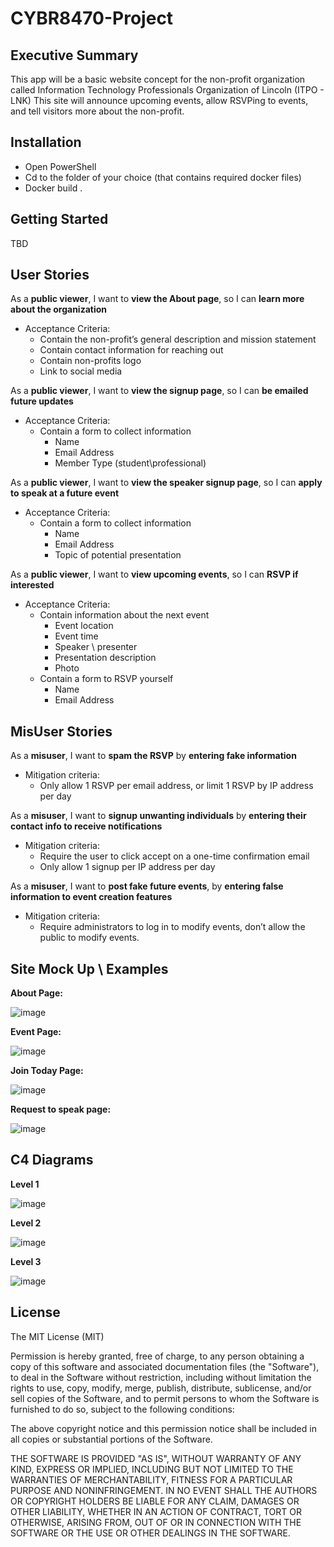# CYBR8470-Project

## Executive Summary
This app will be a basic website concept for the non-profit organization called Information Technology Professionals Organization of Lincoln (ITPO - LNK) This site will announce upcoming events, allow RSVPing to events, and tell visitors more about the non-profit. 

## Installation
- Open PowerShell 
- Cd to the folder of your choice (that contains required docker files)
- Docker build . 


## Getting Started 
TBD


## User Stories

As a **public viewer**, I want to **view the About page**, so I can **learn more about the organization**
- Acceptance Criteria:
  - Contain the non-profit’s general description and mission statement
  - Contain contact information for reaching out
  - Contain non-profits logo
  - Link to social media 

As a **public viewer**, I want to **view the signup page**, so I can **be emailed future updates**
- Acceptance Criteria:
  - Contain a form to collect information
    - Name
    - Email Address
    - Member Type (student\professional)
      
As a **public viewer**, I want to **view the speaker signup page**, so I can **apply to speak at a future event**
- Acceptance Criteria:
  - Contain a form to collect information
    - Name
    - Email Address
    - Topic of potential presentation

As a **public viewer**, I want to **view upcoming events**, so I can **RSVP if interested**
- Acceptance Criteria:
  - Contain information about the next event
    - Event location
    - Event time
    - Speaker \ presenter 
    - Presentation description
    - Photo
  - Contain a form to RSVP yourself
    - Name
    - Email Address

## MisUser Stories

As a **misuser**, I want to **spam the RSVP** by **entering fake information**
- Mitigation criteria:
  - Only allow 1 RSVP per email address, or limit 1 RSVP by IP address per day
  
As a **misuser**, I want to **signup unwanting individuals** by **entering their contact info to receive notifications**
- Mitigation criteria:
  - Require the user to click accept on a one-time confirmation email
  - Only allow 1 signup per IP address per day
		
As a **misuser**, I want to **post fake future events**, by **entering false information to event creation features**
- Mitigation criteria:
  - Require administrators to log in to modify events, don’t allow the public to modify events.





## Site Mock Up \ Examples

**About Page:**

![image](https://github.com/DillonPetschke/CYBR8470-Project/assets/51690971/3cf3ddd8-47d8-42e5-8bfe-19abe437bdb5)




**Event Page:**

![image](https://github.com/DillonPetschke/CYBR8470-Project/assets/51690971/514e59f1-1510-47ba-a9a3-86a42b35de84)




**Join Today Page:**

![image](https://github.com/DillonPetschke/CYBR8470-Project/assets/51690971/762ca8af-fe48-4998-a8c7-e2c037013478)



**Request to speak page:**

![image](https://github.com/DillonPetschke/CYBR8470-Project/assets/51690971/a10be259-2357-43ac-b8c5-2a5cd0c7a408)


## C4 Diagrams 

**Level 1**

![image](https://github.com/DillonPetschke/CYBR8470-Project/assets/51690971/d41b0589-c4f1-418b-aa25-4529d90fa8ad)


**Level 2**

![image](https://github.com/DillonPetschke/CYBR8470-Project/assets/51690971/9900aa54-c700-42df-9d83-6e0b76c16c75)

**Level 3**

![image](https://github.com/DillonPetschke/CYBR8470-Project/assets/51690971/dcd57b7b-9ee1-4d1d-9b34-716f3a14c42a)


## License
The MIT License (MIT)

Permission is hereby granted, free of charge, to any person obtaining a copy of this software and associated documentation files (the "Software"), to deal in the Software without restriction, including without limitation the rights to use, copy, modify, merge, publish, distribute, sublicense, and/or sell copies of the Software, and to permit persons to whom the Software is furnished to do so, subject to the following conditions:

The above copyright notice and this permission notice shall be included in all copies or substantial portions of the Software.

THE SOFTWARE IS PROVIDED "AS IS", WITHOUT WARRANTY OF ANY KIND, EXPRESS OR IMPLIED, INCLUDING BUT NOT LIMITED TO THE WARRANTIES OF MERCHANTABILITY, FITNESS FOR A PARTICULAR PURPOSE AND NONINFRINGEMENT. IN NO EVENT SHALL THE AUTHORS OR COPYRIGHT HOLDERS BE LIABLE FOR ANY CLAIM, DAMAGES OR OTHER LIABILITY, WHETHER IN AN ACTION OF CONTRACT, TORT OR OTHERWISE, ARISING FROM, OUT OF OR IN CONNECTION WITH THE SOFTWARE OR THE USE OR OTHER DEALINGS IN THE SOFTWARE.
